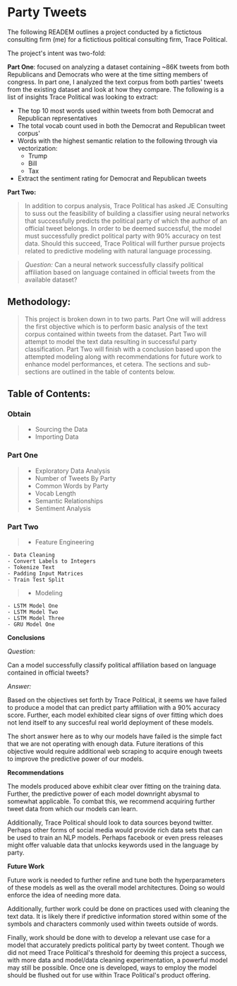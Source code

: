 # Party Tweets
The following READEM outlines a project conducted by a fictictous consulting firm (me) for a fictictious political consulting firm, Trace Political. 

The project's intent was two-fold: 

**Part One**: focused on analyzing a dataset containing ~86K tweets from both Republicans and Democrats who were at the time sitting members of congress. In part one, I analyzed the text corpus from both parties' tweets from the existing dataset and look at how they compare. The following is a list of insights Trace Political was looking to extract: 

- The top 10 most words used within tweets from both Democrat and Republican representatives
- The total vocab count used in both the Democrat and Republican tweet corpus'
- Words with the highest semantic relation to the following through via vectorization: 
    - Trump
    - Bill
    - Tax
- Extract the sentiment rating for Democrat and Republican tweets

**Part Two:**

  > In addition to corpus analysis, Trace Political has asked JE Consulting to suss out the feasibility of building a classifier using neural networks that successfully predicts the political party of which the author of an official tweet belongs. In order to be deemed successful, the model must successfully predict political party with 90% accuracy on test data. Should this succeed, Trace Political will further pursue projects related to predictive modeling with natural language processing.
  
  >*Question:*
  > Can a neural network successfully classify political affiliation based on language contained in official tweets from the available dataset?

## Methodology:

> This project is broken down in to two parts. Part One will will address the first objective which is to perform basic analysis of the text corpus contained within tweets from the dataset. Part Two will attempt to model the text data resulting in successful party classification. Part Two will finish with a conclusion based upon the attempted modeling along with recommendations for future work to enhance model performances, et cetera. The sections and sub-sections are outlined in the table of contents below.

## Table of Contents:
### Obtain 
> - Sourcing the Data
> - Importing Data

### Part One

> - Exploratory Data Analysis 
> - Number of Tweets By Party
> - Common Words by Party
> - Vocab Length
> - Semantic Relationships
> - Sentiment Analysis

### Part Two

> - Feature Engineering

    - Data Cleaning
    - Convert Labels to Integers
    - Tokenize Text
    - Padding Input Matrices
    - Train Test Split

> - Modeling

    - LSTM Model One
    - LSTM Model Two
    - LSTM Model Three
    - GRU Model One
    
**Conclusions**

*Question:* 

Can a model successfully classify political affiliation based on language contained in official tweets?

*Answer:* 

Based on the objectives set forth by Trace Political, it seems we have failed to produce a model that can predict party affiliation with a 90% accuracy score. Further, each model exhibited clear signs of over fitting which does not lend itself to any succesful real world deployment of these models.

The short answer here as to why our models have failed is the simple fact that we are not operating with enough data. Future iterations of this objective would require additional web scraping to acquire enough tweets to improve the predictive power of our models. 

**Recommendations**

The models produced above exhibit clear over fitting on the training data. Further, the predictive power of each model downright abysmal to somewhat applicable. To combat this, we recommend acquiring further tweet data from which our models can learn. 

Additionally, Trace Political should look to data sources beyond twitter. Perhaps other forms of social media would provide rich data sets that can be used to train an NLP models. Perhaps facebook or even press releases might offer valuable data that unlocks keywords used in the language by party. 

**Future Work**

Future work is needed to further refine and tune both the hyperparameters of these models as well as the overall model architectures. Doing so would enforce the idea of needing more data. 

Additionally, further work could be done on practices used with cleaning the text data. It is likely there if predictive information stored within some of the symbols and characters commonly used within tweets outside of words. 

Finally, work should be done with to develop a relevant use case for a model that accurately predicts political party by tweet content. Though we did not meed Trace Political's threshold for deeming this project a success, with more data and model/data cleaning experimentation, a powerful model may still be possible. Once one is developed, ways to employ the model should be flushed out for use within Trace Political's product offering.
